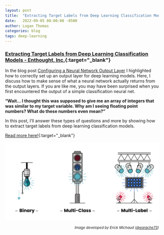 ```yaml
---
layout: post
title:  "Extracting Target Labels from Deep Learning Classification Models"
date:   2022-09-05 08:00:00 -0500
author: Logan Thomas
categories: blog
tags: deep-learning
---
```

### [Extracting Target Labels from Deep Learning Classification Models - Enthought, Inc.](https://www.enthought.com/blog/deep-learning-extracting/){:target="_blank"}
In the blog post [Configuring a Neural Network Output Layer](/blog/2022/05/03/configuring-nn-output-layer) I highlighted how to correctly set up an output layer for deep learning models. Here, I discuss how to make sense of what a neural network actually returns from the output layers. If you are like me, you may have been surprised when you first encountered the output of a simple classification neural net.

**“Wait… I thought this was supposed to give me an array of integers that was similar to my target variable. Why am I seeing floating point numbers? What do these numbers even mean?”**

In this post, I’ll answer these types of questions and more by showing how to extract target labels from deep learning classification models.

[Read more here!](https://www.enthought.com/blog/deep-learning-extracting/){:target="_blank"}

<img src="/assets/images/extracting-target-labels.png" style="padding: 0px 15px 0px 0px">

<p align="right"><small><i>Image developed by Erick Michaud (<a href="https://github.com/earache73" target="_blank">@earache73</a>)</i></small></p>
